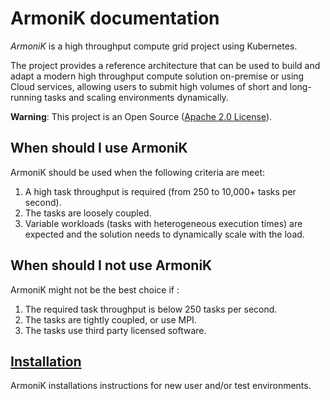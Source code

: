 # **ArmoniK** documentation

_ArmoniK_ is a high throughput compute grid project using Kubernetes. 

The project provides a reference architecture that can be used to build and adapt a modern high throughput compute solution on-premise or using Cloud services, allowing users to submit high volumes of short and long-running tasks and scaling environments dynamically.

**Warning**: This project is an Open Source ([Apache 2.0 License](https://github.com/aneoconsulting/ArmoniK/blob/main/LICENSE)).

## When should I use ArmoniK

ArmoniK should be used when the following criteria are meet:

1. A high task throughput is required (from 250 to 10,000+ tasks per second).
2. The tasks are loosely coupled.
3. Variable workloads (tasks with heterogeneous execution times) are expected and the solution needs to dynamically scale with the load.

## When should I not use ArmoniK 

ArmoniK might not be the best choice if :

1. The required task throughput is below 250 tasks per second.
2. The tasks are tightly coupled, or use MPI.
3. The tasks use third party licensed software.


## [Installation](articles/intro.md)

ArmoniK installations instructions for new user and/or test environments.

[Example of comment]::
